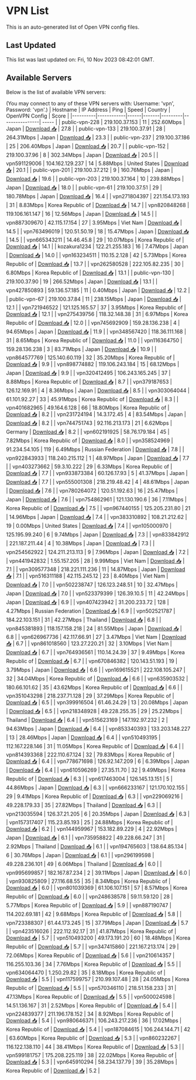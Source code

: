 # VPN List

This is an auto-generated list of Open VPN config files.

## Last Updated

This list was last updated on: Fri, 10 Nov 2023 08:42:01 GMT.

## Available Servers

Below is the list of available VPN servers:

(You may connect to any of these VPN servers with: Username: 'vpn', Password: 'vpn'.)
| Hostname | IP Address | Ping | Speed | Country | OpenVPN Config | Score |
|----------|------------|------|-------|---------|----------------| ----- |
| public-vpn-228 | 219.100.37.153 | 11 | 252.60Mbps | Japan | [Download 📥](./configs/server_0_JP.ovpn) | 27.8 |
| public-vpn-133 | 219.100.37.91 | 28 | 264.31Mbps | Japan | [Download 📥](./configs/server_1_JP.ovpn) | 23.3 |
| public-vpn-237 | 219.100.37.186 | 25 | 206.40Mbps | Japan | [Download 📥](./configs/server_2_JP.ovpn) | 20.7 |
| public-vpn-152 | 219.100.37.96 | 8 | 302.34Mbps | Japan | [Download 📥](./configs/server_3_JP.ovpn) | 20.5 |
| vpn591129006 | 104.162.129.237 | 14 | 5.88Mbps | United States | [Download 📥](./configs/server_4_US.ovpn) | 20.1 |
| public-vpn-201 | 219.100.37.212 | 9 | 160.76Mbps | Japan | [Download 📥](./configs/server_5_JP.ovpn) | 19.6 |
| public-vpn-203 | 219.100.37.164 | 10 | 239.88Mbps | Japan | [Download 📥](./configs/server_6_JP.ovpn) | 18.0 |
| public-vpn-61 | 219.100.37.51 | 29 | 180.78Mbps | Japan | [Download 📥](./configs/server_7_JP.ovpn) | 16.4 |
| vpn271804397 | 221.154.173.193 | 31 | 8.83Mbps | Korea Republic of | [Download 📥](./configs/server_8_KR.ovpn) | 14.7 |
| vpn820848268 | 119.106.161.147 | 16 | 12.56Mbps | Japan | [Download 📥](./configs/server_9_JP.ovpn) | 14.5 |
| vpn887309670 | 42.115.17.154 | 27 | 3.95Mbps | Viet Nam | [Download 📥](./configs/server_10_VN.ovpn) | 14.5 |
| vpn763496019 | 120.51.50.19 | 18 | 15.47Mbps | Japan | [Download 📥](./configs/server_11_JP.ovpn) | 14.5 |
| vpn665343211 | 14.46.45.8 | 29 | 10.07Mbps | Korea Republic of | [Download 📥](./configs/server_12_KR.ovpn) | 14.1 |
| kozakura1234 | 122.21.255.183 | 16 | 7.47Mbps | Japan | [Download 📥](./configs/server_13_JP.ovpn) | 14.0 |
| vpn163234511 | 110.15.2.128 | 42 | 5.73Mbps | Korea Republic of | [Download 📥](./configs/server_14_KR.ovpn) | 13.7 |
| vpn262580528 | 222.105.82.235 | 30 | 6.80Mbps | Korea Republic of | [Download 📥](./configs/server_15_KR.ovpn) | 13.1 |
| public-vpn-130 | 219.100.37.90 | 19 | 266.52Mbps | Japan | [Download 📥](./configs/server_16_JP.ovpn) | 13.1 |
| vpn427850893 | 59.136.57.185 | 11 | 0.40Mbps | Japan | [Download 📥](./configs/server_17_JP.ovpn) | 12.2 |
| public-vpn-67 | 219.100.37.84 | 11 | 238.15Mbps | Japan | [Download 📥](./configs/server_18_JP.ovpn) | 12.1 |
| vpn721946522 | 121.125.165.57 | 37 | 3.95Mbps | Korea Republic of | [Download 📥](./configs/server_19_KR.ovpn) | 12.1 |
| vpn275439756 | 118.32.148.38 | 31 | 6.97Mbps | Korea Republic of | [Download 📥](./configs/server_20_KR.ovpn) | 12.0 |
| vpn745692909 | 159.28.136.238 | 4 | 94.65Mbps | Japan | [Download 📥](./configs/server_21_JP.ovpn) | 11.9 |
| vpn348567420 | 118.36.111.168 | 31 | 8.65Mbps | Korea Republic of | [Download 📥](./configs/server_22_KR.ovpn) | 11.0 |
| vpn116364750 | 159.28.136.238 | 3 | 83.71Mbps | Japan | [Download 📥](./configs/server_23_JP.ovpn) | 10.9 |
| vpn864577769 | 125.140.60.119 | 32 | 35.20Mbps | Korea Republic of | [Download 📥](./configs/server_24_KR.ovpn) | 9.9 |
| vpn898774882 | 119.106.243.184 | 15 | 68.12Mbps | Japan | [Download 📥](./configs/server_25_JP.ovpn) | 9.9 |
| vpn320412495 | 106.243.165.245 | 37 | 8.88Mbps | Korea Republic of | [Download 📥](./configs/server_26_KR.ovpn) | 8.7 |
| vpn379187653 | 126.12.169.91 | 4 | 8.36Mbps | Japan | [Download 📥](./configs/server_27_JP.ovpn) | 8.5 |
| vpn303064044 | 61.101.92.27 | 33 | 45.91Mbps | Korea Republic of | [Download 📥](./configs/server_28_KR.ovpn) | 8.3 |
| vpn401682965 | 49.164.6.128 | 66 | 18.80Mbps | Korea Republic of | [Download 📥](./configs/server_29_KR.ovpn) | 8.2 |
| vpn231724194 | 14.3.172.45 | 4 | 83.54Mbps | Japan | [Download 📥](./configs/server_30_JP.ovpn) | 8.2 |
| vpn744751743 | 92.116.213.173 | 21 | 6.62Mbps | Germany | [Download 📥](./configs/server_31_DE.ovpn) | 8.2 |
| vpn602191925 | 58.76.179.184 | 45 | 7.82Mbps | Korea Republic of | [Download 📥](./configs/server_32_KR.ovpn) | 8.0 |
| vpn358524969 | 91.234.54.105 | 119 | 6.49Mbps | Russian Federation | [Download 📥](./configs/server_33_RU.ovpn) | 7.8 |
| vpn922843933 | 118.240.215.112 | 1 | 48.97Mbps | Japan | [Download 📥](./configs/server_34_JP.ovpn) | 7.7 |
| vpn403273662 | 59.3.10.222 | 29 | 6.33Mbps | Korea Republic of | [Download 📥](./configs/server_35_KR.ovpn) | 7.7 |
| vpn933873384 | 60.126.17.93 | 5 | 41.37Mbps | Japan | [Download 📥](./configs/server_36_JP.ovpn) | 7.7 |
| vpn555001308 | 218.219.48.42 | 4 | 48.61Mbps | Japan | [Download 📥](./configs/server_37_JP.ovpn) | 7.6 |
| vpn780264072 | 120.51.192.63 | 16 | 25.47Mbps | Japan | [Download 📥](./configs/server_38_JP.ovpn) | 7.6 |
| vpn754862961 | 121.130.190.6 | 36 | 7.11Mbps | Korea Republic of | [Download 📥](./configs/server_39_KR.ovpn) | 7.5 |
| vpn967440155 | 125.205.231.80 | 21 | 14.96Mbps | Japan | [Download 📥](./configs/server_40_JP.ovpn) | 7.4 |
| vpn383310892 | 108.21.212.62 | 19 | 0.00Mbps | United States | [Download 📥](./configs/server_41_US.ovpn) | 7.4 |
| vpn105000970 | 125.195.99.240 | 6 | 9.74Mbps | Japan | [Download 📥](./configs/server_42_JP.ovpn) | 7.3 |
| vpn833842912 | 221.187.211.44 | 4 | 10.38Mbps | Japan | [Download 📥](./configs/server_43_JP.ovpn) | 7.3 |
| vpn254562922 | 124.211.213.113 | 9 | 7.96Mbps | Japan | [Download 📥](./configs/server_44_JP.ovpn) | 7.2 |
| vpn441942832 | 1.55.157.205 | 28 | 9.99Mbps | Viet Nam | [Download 📥](./configs/server_45_VN.ovpn) | 7.1 |
| vpn309577348 | 218.221.111.236 | 11 | 14.87Mbps | Japan | [Download 📥](./configs/server_46_JP.ovpn) | 7.1 |
| vpn516311188 | 42.115.245.12 | 23 | 8.40Mbps | Viet Nam | [Download 📥](./configs/server_47_VN.ovpn) | 7.0 |
| vpn502238747 | 126.123.248.51 | 10 | 32.47Mbps | Japan | [Download 📥](./configs/server_48_JP.ovpn) | 7.0 |
| vpn523379399 | 126.39.10.5 | 11 | 42.24Mbps | Japan | [Download 📥](./configs/server_49_JP.ovpn) | 6.9 |
| vpn407423942 | 31.200.233.72 | 128 | 4.27Mbps | Russian Federation | [Download 📥](./configs/server_50_RU.ovpn) | 6.9 |
| vpn502521787 | 184.22.103.151 | 31 | 42.27Mbps | Thailand | [Download 📥](./configs/server_51_TH.ovpn) | 6.8 |
| vpn845381893 | 118.157.158.218 | 24 | 81.55Mbps | Japan | [Download 📥](./configs/server_52_JP.ovpn) | 6.8 |
| vpn626967736 | 42.117.66.91 | 27 | 3.47Mbps | Viet Nam | [Download 📥](./configs/server_53_VN.ovpn) | 6.7 |
| vpn861018560 | 123.27.220.21 | 32 | 3.10Mbps | Viet Nam | [Download 📥](./configs/server_54_VN.ovpn) | 6.7 |
| vpn764936561 | 110.14.24.39 | 37 | 9.49Mbps | Korea Republic of | [Download 📥](./configs/server_55_KR.ovpn) | 6.7 |
| vpn670846382 | 120.143.51.193 | 19 | 3.79Mbps | Japan | [Download 📥](./configs/server_56_JP.ovpn) | 6.6 |
| vpn169615521 | 222.108.105.247 | 32 | 34.04Mbps | Korea Republic of | [Download 📥](./configs/server_57_KR.ovpn) | 6.6 |
| vpn635903532 | 180.66.101.62 | 35 | 43.62Mbps | Korea Republic of | [Download 📥](./configs/server_58_KR.ovpn) | 6.6 |
| vpn351043298 | 218.237.71.128 | 29 | 37.29Mbps | Korea Republic of | [Download 📥](./configs/server_59_KR.ovpn) | 6.5 |
| vpn399916504 | 61.46.24.29 | 13 | 20.08Mbps | Japan | [Download 📥](./configs/server_60_JP.ovpn) | 6.5 |
| vpn218348928 | 49.228.255.35 | 29 | 25.22Mbps | Thailand | [Download 📥](./configs/server_61_TH.ovpn) | 6.4 |
| vpn515623169 | 147.192.97.232 | 2 | 94.63Mbps | Japan | [Download 📥](./configs/server_62_JP.ovpn) | 6.4 |
| vpn853340393 | 133.203.148.227 | 13 | 28.46Mbps | Japan | [Download 📥](./configs/server_63_JP.ovpn) | 6.4 |
| vpn510493195 | 112.167.228.146 | 31 | 11.05Mbps | Korea Republic of | [Download 📥](./configs/server_64_KR.ovpn) | 6.4 |
| vpn814393368 | 222.110.67.124 | 32 | 79.83Mbps | Korea Republic of | [Download 📥](./configs/server_65_KR.ovpn) | 6.4 |
| vpn778671698 | 126.92.147.209 | 6 | 6.39Mbps | Japan | [Download 📥](./configs/server_66_JP.ovpn) | 6.4 |
| vpn610596269 | 27.35.11.70 | 32 | 9.49Mbps | Korea Republic of | [Download 📥](./configs/server_67_KR.ovpn) | 6.3 |
| vpn617463004 | 126.145.13.151 | 5 | 44.86Mbps | Japan | [Download 📥](./configs/server_68_JP.ovpn) | 6.3 |
| vpn666233167 | 121.170.102.155 | 29 | 9.41Mbps | Korea Republic of | [Download 📥](./configs/server_69_KR.ovpn) | 6.3 |
| vpn229069216 | 49.228.179.33 | 35 | 27.82Mbps | Thailand | [Download 📥](./configs/server_70_TH.ovpn) | 6.3 |
| vpn213035594 | 126.37.21.205 | 6 | 20.35Mbps | Japan | [Download 📥](./configs/server_71_JP.ovpn) | 6.3 |
| vpn157317407 | 115.23.85.193 | 25 | 24.88Mbps | Korea Republic of | [Download 📥](./configs/server_72_KR.ovpn) | 6.2 |
| vpn144959967 | 153.182.89.229 | 4 | 22.92Mbps | Japan | [Download 📥](./configs/server_73_JP.ovpn) | 6.1 |
| vpn735958822 | 49.228.66.247 | 31 | 2.92Mbps | Thailand | [Download 📥](./configs/server_74_TH.ovpn) | 6.1 |
| vpn194765603 | 138.64.85.134 | 6 | 30.76Mbps | Japan | [Download 📥](./configs/server_75_JP.ovpn) | 6.1 |
| vpn296199598 | 49.228.236.101 | 49 | 6.06Mbps | Thailand | [Download 📥](./configs/server_76_TH.ovpn) | 6.0 |
| vpn995699857 | 182.167.87.234 | 2 | 39.11Mbps | Japan | [Download 📥](./configs/server_77_JP.ovpn) | 6.0 |
| vpn930825809 | 27.116.68.55 | 35 | 8.34Mbps | Korea Republic of | [Download 📥](./configs/server_78_KR.ovpn) | 6.0 |
| vpn801039369 | 61.106.107.151 | 57 | 8.57Mbps | Korea Republic of | [Download 📥](./configs/server_79_KR.ovpn) | 6.0 |
| vpn248638578 | 59.11.59.120 | 28 | 5.77Mbps | Korea Republic of | [Download 📥](./configs/server_80_KR.ovpn) | 5.9 |
| vpn887190747 | 114.202.69.181 | 42 | 9.68Mbps | Korea Republic of | [Download 📥](./configs/server_81_KR.ovpn) | 5.8 |
| vpn723388307 | 61.44.173.245 | 15 | 37.79Mbps | Japan | [Download 📥](./configs/server_82_JP.ovpn) | 5.7 |
| vpn423516026 | 222.112.92.17 | 31 | 41.87Mbps | Korea Republic of | [Download 📥](./configs/server_83_KR.ovpn) | 5.7 |
| vpn510493200 | 49.173.191.20 | 60 | 18.48Mbps | Korea Republic of | [Download 📥](./configs/server_84_KR.ovpn) | 5.7 |
| vpn347415860 | 221.167.213.174 | 29 | 72.06Mbps | Korea Republic of | [Download 📥](./configs/server_85_KR.ovpn) | 5.6 |
| vpn210614357 | 116.255.103.36 | 34 | 7.76Mbps | Korea Republic of | [Download 📥](./configs/server_86_KR.ovpn) | 5.5 |
| vpn634064470 | 1.250.29.82 | 35 | 8.18Mbps | Korea Republic of | [Download 📥](./configs/server_87_KR.ovpn) | 5.5 |
| vpn117599757 | 210.99.107.48 | 28 | 24.05Mbps | Korea Republic of | [Download 📥](./configs/server_88_KR.ovpn) | 5.5 |
| vpn570346110 | 218.51.158.233 | 31 | 47.13Mbps | Korea Republic of | [Download 📥](./configs/server_89_KR.ovpn) | 5.5 |
| vpn500024598 | 14.51.136.167 | 31 | 2.52Mbps | Korea Republic of | [Download 📥](./configs/server_90_KR.ovpn) | 5.4 |
| vpn224839377 | 211.196.178.152 | 34 | 8.92Mbps | Korea Republic of | [Download 📥](./configs/server_91_KR.ovpn) | 5.4 |
| vpn980646371 | 106.243.217.236 | 36 | 17.02Mbps | Korea Republic of | [Download 📥](./configs/server_92_KR.ovpn) | 5.4 |
| vpn187084615 | 106.244.144.71 | 42 | 63.60Mbps | Korea Republic of | [Download 📥](./configs/server_93_KR.ovpn) | 5.3 |
| vpn860232267 | 116.122.138.110 | 44 | 38.41Mbps | Korea Republic of | [Download 📥](./configs/server_94_KR.ovpn) | 5.3 |
| vpn599181757 | 175.208.225.119 | 38 | 22.02Mbps | Korea Republic of | [Download 📥](./configs/server_95_KR.ovpn) | 5.3 |
| vpn645910294 | 58.234.137.79 | 39 | 35.28Mbps | Korea Republic of | [Download 📥](./configs/server_96_KR.ovpn) | 5.2 |
